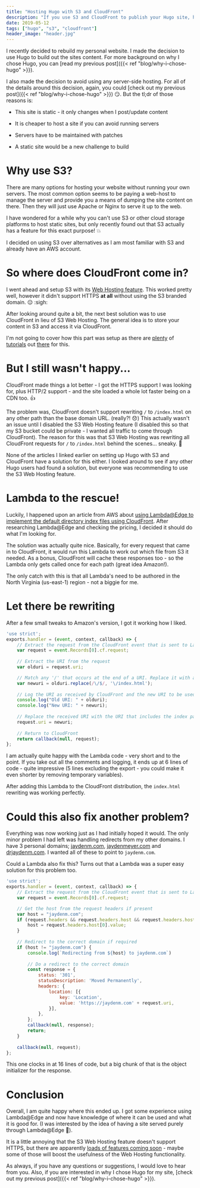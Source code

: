 ```yaml
---
title: "Hosting Hugo with S3 and CloudFront"
description: "If you use S3 and CloudFront to publish your Hugo site, here are some tips and tricks to help you out"
date: 2019-05-12
tags: ["hugo", "s3", "cloudfront"]
header_image: "header.jpg"
---
```


I recently decided to rebuild my personal website. I made the decision to use Hugo to build out the sites content. For more background on why I chose Hugo, you can [read my previous post]({{< ref "blog/why-i-chose-hugo" >}}).

I also made the decision to avoid using any server-side hosting. For all of the details around this decision, again, you could [check out my previous post]({{< ref "blog/why-i-chose-hugo" >}}) :smirk:. But the tl;dr of those reasons is:

* This site is static - it only changes when I post/update content

* It is cheaper to host a site if you can avoid running servers

* Servers have to be maintained with patches

* A static site would be a new challenge to build

# Why use S3?

There are many options for hosting your website without running your own servers. The most common option seems to be paying a web-host to manage the server and provide you a means of dumping the site content on there. Then they will just use Apache or Nginx to serve it up to the web.

I have wondered for a while why you can't use S3 or other cloud storage platforms to host static sites, but only recently found out that S3 actually has a feature for this exact purpose! :boom:

I decided on using S3 over alternatives as I am most familiar with S3 and already have an AWS account.

# So where does CloudFront come in?

I went ahead and setup S3 with its [Web Hosting feature](https://docs.aws.amazon.com/AmazonS3/latest/dev/WebsiteHosting.html). This worked pretty well, however it didn't support HTTPS **at all** without using the S3 branded domain. :expressionless: :sigh:

After looking around quite a bit, the next best solution was to use CloudFront in lieu of S3 Web Hosting. The general idea is to store your content in S3 and access it via CloudFront.

I'm not going to cover how this part was setup as there are [plenty](https://lustforge.com/2016/02/27/hosting-hugo-on-aws/) of [tutorials](https://habd.as/post/zero-to-http-2-aws-hugo/) out [there](https://nickolaskraus.org/articles/hosting-a-website-with-hugo-and-aws/) for this.

# But I still wasn't happy...

CloudFront made things a lot better - I got the HTTPS support I was looking for, plus HTTP/2 support - and the site loaded a whole lot faster being on a CDN too. :+1:

The problem was, CloudFront doesn't support rewriting `/` to `/index.html` on any other path than the base domain URL. (really?! :disappointed:) This actually wasn't an issue until I disabled the S3 Web Hosting feature (I disabled this so that my S3 bucket could be private - I wanted all traffic to come through CloudFront). The reason for this was that S3 Web Hosting was rewriting all CloudFront requests for `/` to `/index.html` behind the scenes... sneaky. :thinking:

 None of the articles I linked earlier on setting up Hugo with S3 and CloudFront have a solution for this either. I looked around to see if any other Hugo users had found a solution, but everyone was recommending to use the S3 Web Hosting feature.

# Lambda to the rescue!

 Luckily, I happened upon an article from AWS about [using Lambda@Edge to implement the default directory index files using CloudFront](https://aws.amazon.com/blogs/compute/implementing-default-directory-indexes-in-amazon-s3-backed-amazon-cloudfront-origins-using-lambdaedge/). After researching Lambda@Edge and checking the pricing, I decided it should do what I'm looking for.

The solution was actually quite nice. Basically, for every request that came in to CloudFront, it would run this Lambda to work out which file from S3 it needed. As a bonus, CloudFront will cache these responses too - so the Lambda only gets called once for each path (great idea Amazon!).

The only catch with this is that all Lambda's need to be authored in the North Virginia (us-east-1) region - not a biggie for me.

# Let there be rewriting

After a few small tweaks to Amazon's version, I got it working how I liked.

```javascript
'use strict';
exports.handler = (event, context, callback) => {
    // Extract the request from the CloudFront event that is sent to Lambda@Edge 
    var request = event.Records[0].cf.request;
    
    // Extract the URI from the request
    var olduri = request.uri;

    // Match any '/' that occurs at the end of a URI. Replace it with a default index
    var newuri = olduri.replace(/\/$/, '\/index.html');
    
    // Log the URI as received by CloudFront and the new URI to be used to fetch from origin
    console.log("Old URI: " + olduri);
    console.log("New URI: " + newuri);
    
    // Replace the received URI with the URI that includes the index page
    request.uri = newuri;
    
    // Return to CloudFront
    return callback(null, request);
};
```

I am actually quite happy with the Lambda code - very short and to the point. If you take out all the comments and logging, it ends up at 6 lines of code - quite impressive (5 lines excluding the export - you could make it even shorter by removing temporary variables).

After adding this Lambda to the CloudFront distribution, the `index.html` rewriting was working perfectly.

# Could this also fix another problem?

Everything was now working just as I had initially hoped it would. The only minor problem I had left was handling redirects from my other domains. I have 3 personal domains; [jaydenm.com](https://jaydenm.com/), [jaydenmeyer.com](https://jaydenmeyer.com/) and [drjaydenm.com](https://drjaydenm.com/). I wanted all of these to point to `jaydenm.com`.

Could a Lambda also fix this? Turns out that a Lambda was a super easy solution for this problem too.

```javascript
'use strict';
exports.handler = (event, context, callback) => {
    // Extract the request from the CloudFront event that is sent to Lambda@Edge 
    var request = event.Records[0].cf.request;

    // Get the host from the request headers if present
    var host = "jaydenm.com";
    if (request.headers && request.headers.host && request.headers.host.length) {
        host = request.headers.host[0].value;
    }
    
    // Redirect to the correct domain if required
    if (host != "jaydenm.com") {
        console.log(`Redirecting from ${host} to jaydenm.com`)
        
        // Do a redirect to the correct domain
        const response = {
            status: '301',
            statusDescription: 'Moved Permanently',
            headers: {
                location: [{
                    key: 'Location',
                    value: 'https://jaydenm.com' + request.uri,
                }],
            },
        };
        callback(null, response);
        return;
    }
    
    callback(null, request);
};
```

This one clocks in at 16 lines of code, but a big chunk of that is the object initializer for the response.

# Conclusion

Overall, I am quite happy where this ended up. I got some experience using Lambda@Edge and now have knowledge of where it can be used and what it is good for. (I was interested by the idea of having a site served purely through Lambda@Edge :thinking:).

It is a little annoying that the S3 Web Hosting feature doesn't support HTTPS, but there are apparently [loads of features coming soon](https://aws.amazon.com/blogs/aws/amazon-s3-path-deprecation-plan-the-rest-of-the-story/) - maybe some of those will boost the usefulness of the Web Hosting functionality.

As always, if you have any questions or suggestions, I would love to hear from you. Also, if you are interested in why I chose Hugo for my site, [check out my previous post]({{< ref "blog/why-i-chose-hugo" >}}).